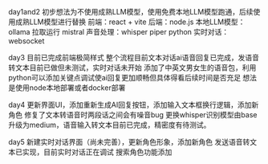 day1and2
初步想法为不使用成熟LLM模型，使用免费本地LLM模型跑通，后续使用成熟LLM模型进行替换
前端：react + vite
后端：node.js
本地LLM模型：ollama 拉取运行 mistral
声音处理：whisper piper python
实时对话：websocket

day3
目前已完成前端极简样式
整个流程目前文本对话ai语音回复已完成，发语音转文本目前已做但未测试，实时对话未开始
添加了中英文男女生的语音包，利用python可以添加关键点调试使ai回复更加顺畅但具体得看后续时间是否充足
想法是使用node本地部署或者docker部署

day4
更新界面UI，添加重新生成AI回复按钮，添加输入文本框换行逻辑，添加新角色
修复了文本转语音时两段话之间会有噪音bug
更换whisper识别模型由base升级为medium，语音输入转文本目前已完成，精密度有待测试。

day5
新建实时对话界面（尚未完善），更新角色形象，添加新角色
发送语音转文本已实现，目前实时对话正在调试
搜索角色功能添加

